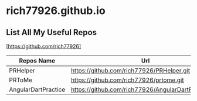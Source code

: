 # rich77926.github.io

## List All My Useful Repos

[https://github.com/rich77926]

| Repos Name          | Url                                                  |
| ------------------- | ---------------------------------------------------- |
| PRHelper            | https://github.com/rich77926/PRHelper.git            |
| PRToMe              | https://github.com/rich77926/prtome.git              |
| AngularDartPractice | https://github.com/rich77926/AngularDartPractice.git |
